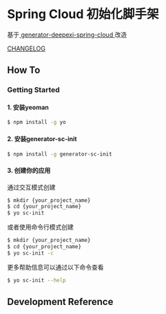 # Spring Cloud 初始化脚手架

基于[ generator-deepexi-spring-cloud ](https://github.com/deepexi/generator-deepexi-spring-cloud) 改造

[CHANGELOG](./CHANGELOG.md)

## How To

### Getting Started

#### 1. 安装yeoman

```bash
$ npm install -g yo
```

#### 2. 安装generator-sc-init

```bash
$ npm install -g generator-sc-init
```

#### 3. 创建你的应用

通过交互模式创建

```bash
$ mkdir {your_project_name}
$ cd {your_project_name}
$ yo sc-init
```

或者使用命令行模式创建

```bash
$ mkdir {your_project_name}
$ cd {your_project_name}
$ yo sc-init -c
```

更多帮助信息可以通过以下命令查看

```bash
$ yo sc-init --help
```

## Development Reference
